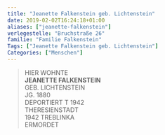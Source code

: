 ```yaml
---
title: "Jeanette Falkenstein geb. Lichtenstein"
date: 2019-02-02T16:24:18+01:00
aliases: ["jeanette-falkenstein"]
verlegestelle: "Bruchstraße 26"
familie: "Familie Falkenstein"
Tags: ["Jeanette Falkenstein geb. Lichtenstein"]
Categories: ["Menschen"]
---
```


> HIER WOHNTE  
> **JEANETTE FALKENSTEIN**  
> GEB. LICHTENSTEIN  
> JG. 1880  
> DEPORTIERT T 1942  
> THERESIENSTADT  
> 1942 TREBLINKA  
> ERMORDET  
